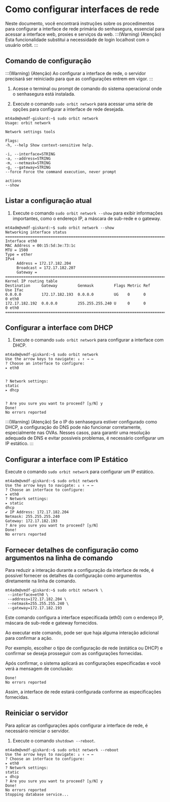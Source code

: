 # Como configurar interfaces de rede

Neste documento, você encontrará instruções sobre os procedimentos para configurar a interface de rede primária do senhasegura, essencial para acessar a interface web, proxies e serviços da web.
:::(Warning) (Atenção)
Esta funcionalidade substitui a necessidade de login localhost com o usuário orbit.
:::
## Comando de configuração
:::(Warning) (Atenção)
Ao configurar a interface de rede, o servidor precisará ser reiniciado para que as configurações entrem em vigor.
:::

1. Acesse o terminal ou prompt de comando do sistema operacional onde o senhasegura está instalada.

1. Execute o comando `sudo orbit network` para acessar uma série de opções para configurar a interface de rede desejada.
```
mt4adm@vmdf-giskard:~$ sudo orbit network 
Usage: orbit network

Network settings tools

Flags:
-h, --help Show context-sensitive help.

-i, --interface=STRING
-a, --address=STRING
-m, --netmask=STRING
-g, --gateway=STRING
--force Force the command execution, never prompt

actions
--show
```
## Listar a configuração atual

1. Execute o comando `sudo orbit network --show` para exibir informações importantes, como o endereço IP, a máscara de sub-rede e o gateway.

```
mt4adm@vmdf-giskard:~$ sudo orbit network --show
Networking interface status
============================================================================
Interface eth0
MAC Address = 00:15:5d:3e:73:1c
MTU = 1500
Type = ether
IPv4
     Address = 172.17.182.204
     Broadcast = 172.17.182.207
     Gateway =
============================================================================
Kernel IP routing table
Destination     Gateway         Genmask         Flags Metric Ref    Use Ifac
0.0.0.0         172.17.182.193  0.0.0.0         UG    0      0        0 eth0
172.17.182.192  0.0.0.0         255.255.255.240 U     0      0        0 eth0
============================================================================
```
## Configurar a interface com DHCP

1. Execute o comando `sudo orbit network` para configurar a interface com DHCP.
```
mt4adm@vmdf-giskard:~$ sudo orbit network
Use the arrow keys to navigate: ↓ ↑ → ←
? Choose an interface to configure:
▸ eth0


? Network settings:
static
▸ dhcp


? Are you sure you want to proceed? [y/N] y
Done!
No errors reported
```
:::(Warning) (Atenção)
Se o IP do senhasegura estiver configurado como DHCP, a configuração do DNS pode não funcionar corretamente, especialmente nas OVAs. Nesses casos, para garantir uma resolução adequada de DNS e evitar possíveis problemas, é necessário configurar um IP estático.
:::
## Configurar a interface com IP Estático
Execute o comando `sudo orbit network` para configurar um IP estático. 
```
mt4adm@vmdf-giskard:~$ sudo orbit network
Use the arrow keys to navigate: ↓ ↑ → ←
? Choose an interface to configure:
▸ eth0
? Network settings:
▸ static
dhcp
✔ IP Address: 172.17.182.204
Netmask: 255.255.255.240
Gateway: 172.17.182.193
? Are you sure you want to proceed? [y/N]
Done!
No errors reported
```
## Fornecer detalhes de configuração como argumentos na linha de comando
Para reduzir a interação durante a configuração da interface de rede, é possível fornecer os detalhes da configuração como argumentos diretamente na linha de comando. 
```
mt4adm@vmdf-giskard:~$ sudo orbit network \
 --interface=eth0 \
 --address=172.17.182.204 \
 --netmask=255.255.255.240 \
 --gateway=172.17.182.193
 ```
Este comando configura a interface especificada (eth0) com o endereço IP, máscara de sub-rede e gateway fornecidos.

Ao executar este comando, pode ser que haja alguma interação adicional para confirmar a ação.

Por exemplo, escolher o tipo de configuração de rede (estática ou DHCP) e confirmar se deseja prosseguir com as configurações fornecidas.

Após confirmar, o sistema aplicará as configurações especificadas e você verá a mensagem de conclusão:
```
Done!
No errors reported
``` 
Assim, a interface de rede estará configurada conforme as especificações fornecidas.

## Reiniciar o servidor
Para aplicar as configurações após configurar a interface de rede, é necessário reiniciar o servidor. 

1. Execute o comando `shutdown --reboot`. 
``` 
mt4adm@vmdf-giskard:~$ sudo orbit network --reboot
Use the arrow keys to navigate: ↓ ↑ → ←
? Choose an interface to configure:
▸ eth0
? Network settings:
static
▸ dhcp
? Are you sure you want to proceed? [y/N] y
Done!
No errors reported
Stopping database service...
``` 


